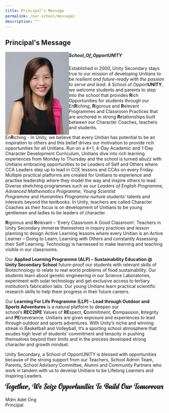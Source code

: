 ```yaml
---
title: Principal's Message
permalink: /our-school/message/
description: ""
---
```

## Principal's Message

<img align="left" style="width:40%" src="/images/MdmOng.jpg">

##### School\_Of\_OpportUNITY

Established in 2000, Unity Secondary stays true to our mission of developing Unitians to be&nbsp;_resilient and future-ready with the passion to serve and lead_. A School of Opport**UNITY**, we welcome students and parents to step into the school that provides&nbsp;**R**ich Opportunities for students through our En**R**iching,&nbsp;**R**igorous and&nbsp;**R**elevant Programmes and Classroom Practices that are anchored in strong&nbsp;**R**elationships built between our Character Coaches, teachers and students.

  

En**R**iching - In Unity, we believe that every Unitian has potential to be an inspiration to others and this belief drives our motivation to provide rich opportunities for all Unitians. Run on a 4+1, 4-Day Academic and 1-Day Character Development Curriculum, Unitians dive into rich learning experiences from Monday to Thursday and the school is turned abuzz with Unitians embracing opportunities to be Leaders of Self and Others where CCA Leaders step up to lead in CCE lessons and CCAs on every Friday. Multiple practical platforms are created for Unitians to experience and practise leadership where they model the way and inspire others to lead. Diverse stretching programmes such as our&nbsp;_Leaders of English Programme, Advanced Mathematics Programme, Young Scientist Programme_&nbsp;and&nbsp;_Humanities Programme_&nbsp;nurture students’ talents and interests beyond the textbooks. In Unity, teachers are called Character Coaches as their focus is on development of Unitians to be young gentlemen and ladies to be leaders of character.

  

**R**igorous and&nbsp;**R**elevant – ‘Every Classroom A Good Classroom’. Teachers in Unity Secondary immerse themselves in inquiry practices and lesson planning to design Active Learning lessons where every Unitian is an Active Learner – Doing to Learn; Learning with Others and constantly Assessing their Self Learning. Technology is harnessed to make learning and teaching visible in our classrooms.

  

Our&nbsp;**Applied Learning Programme (ALP) – Sustainability Education @ Unity Secondary School**&nbsp;future-proof our students with relevant skills of Biotechnology to relate to real world problems of food sustainability. Our students learn about genetic engineering in our Science Laboratories, experiment with solar technology and get exclusive access to tertiary institution’s fabrication labs. Our young Unitians learn practical scientific research skills to help them progress in their future careers.

  

Our&nbsp;**Learning For Life Programme (LLP) – Lead through Outdoor and Sports Adventures**&nbsp;is a natural platform to deepen our school’s&nbsp;**REC2IPE**&nbsp;Values of&nbsp;**RE**spect,&nbsp;**C**ommitment,&nbsp;**C**ompassion,&nbsp;**I**ntegrity and&nbsp;**PE**rseverance. Unitians are given exposure and experiences to lead through outdoor and sports adventures. With Unity’s niche and winning streak in Basketball and Volleyball, it’s a sporting school atmosphere that exudes high level of students’ commitment and tenacity in pushing themselves beyond their limits and in the process developed strong character and growth mindset.

  

Unity Secondary, a School of OpportUNITY is blessed with opportunities because of the strong support from our Teachers, School Admin Team, Parents, School Advisory Committee, Alumni and Community Partners who work in tandem with us to develop Unitians to be Lifelong Learners and Inspiring Leaders.

![](/images/mdmong1.png)

Mdm Adel Ong<br>
Principal